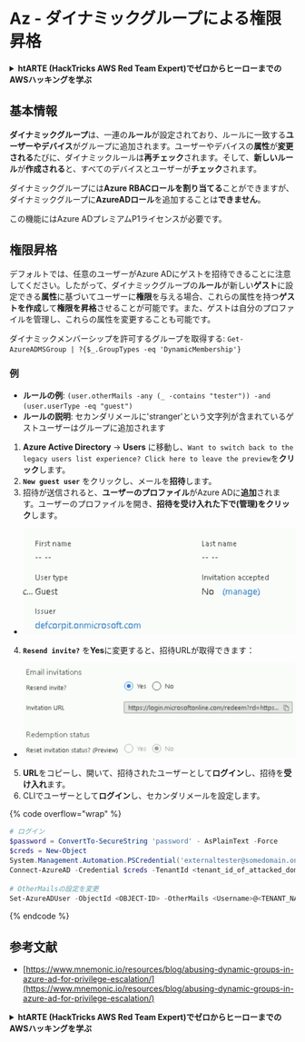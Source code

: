 # Az - ダイナミックグループによる権限昇格

<details>

<summary><strong>htARTE (HackTricks AWS Red Team Expert)でゼロからヒーローまでのAWSハッキングを学ぶ</strong></summary>

HackTricksをサポートする他の方法:

* **HackTricksにあなたの会社を広告したい**、または**HackTricksをPDFでダウンロードしたい**場合は、[**サブスクリプションプラン**](https://github.com/sponsors/carlospolop)をチェックしてください。
* [**公式PEASS & HackTricksグッズ**](https://peass.creator-spring.com)を入手する
* [**The PEASS Family**](https://opensea.io/collection/the-peass-family)を発見する、私たちの独占的な[**NFTs**](https://opensea.io/collection/the-peass-family)のコレクション
* 💬 [**Discordグループ**](https://discord.gg/hRep4RUj7f)に**参加する**か、[**telegramグループ**](https://t.me/peass)に参加するか、**Twitter** 🐦 [**@carlospolopm**](https://twitter.com/carlospolopm)を**フォロー**する。
* **HackTricks**と[**HackTricks Cloud**](https://github.com/carlospolop/hacktricks-cloud)のgithubリポジトリにPRを提出して、あなたのハッキングのコツを共有する。

</details>

## 基本情報

**ダイナミックグループ**は、一連の**ルール**が設定されており、ルールに一致する**ユーザーやデバイス**がグループに追加されます。ユーザーやデバイスの**属性**が**変更される**たびに、ダイナミックルールは**再チェック**されます。そして、**新しいルール**が**作成される**と、すべてのデバイスとユーザーが**チェック**されます。

ダイナミックグループには**Azure RBACロールを割り当てる**ことができますが、ダイナミックグループに**AzureADロール**を追加することは**できません**。

この機能にはAzure ADプレミアムP1ライセンスが必要です。

## 権限昇格

デフォルトでは、任意のユーザーがAzure ADにゲストを招待できることに注意してください。したがって、ダイナミックグループの**ルール**が新しい**ゲスト**に設定できる**属性**に基づいてユーザーに**権限**を与える場合、これらの属性を持つ**ゲストを作成**して**権限を昇格**させることが可能です。また、ゲストは自分のプロファイルを管理し、これらの属性を変更することも可能です。

ダイナミックメンバーシップを許可するグループを取得する: `Get-AzureADMSGroup | ?{$_.GroupTypes -eq 'DynamicMembership'}`

### 例

* **ルールの例**: `(user.otherMails -any (_ -contains "tester")) -and (user.userType -eq "guest")`
* **ルールの説明**: セカンダリメールに'stranger'という文字列が含まれているゲストユーザーはグループに追加されます

1. **Azure Active Directory** -> **Users** に移動し、`Want to switch back to the legacy users list experience? Click here to leave the preview`を**クリック**します。
2. **`New guest user`** をクリックし、メールを**招待**します。
3. 招待が送信されると、**ユーザーのプロファイル**がAzure ADに**追加**されます。ユーザーのプロファイルを開き、**招待を受け入れた下で(管理)をクリック**します。
* ![](<../../.gitbook/assets/image (87) (1).png>)
4. **`Resend invite?`** を**Yes**に変更すると、招待URLが取得できます：
* ![](<../../.gitbook/assets/image (11) (1) (2) (1).png>)
5. **URL**をコピーし、開いて、招待されたユーザーとして**ログイン**し、招待を**受け入れ**ます。
6.  CLIでユーザーとして**ログイン**し、セカンダリメールを設定します。

{% code overflow="wrap" %}
```powershell
# ログイン
$password = ConvertTo-SecureString 'password' - AsPlainText -Force
$creds = New-Object
System.Management.Automation.PSCredential('externaltester@somedomain.onmicrosoft.com', $Password)
Connect-AzureAD -Credential $creds -TenantId <tenant_id_of_attacked_domain>

# OtherMailsの設定を変更
Set-AzureADUser -ObjectId <OBJECT-ID> -OtherMails <Username>@<TENANT_NAME>.onmicrosoft.com -Verbose
```
{% endcode %}



## 参考文献

* [https://www.mnemonic.io/resources/blog/abusing-dynamic-groups-in-azure-ad-for-privilege-escalation/](https://www.mnemonic.io/resources/blog/abusing-dynamic-groups-in-azure-ad-for-privilege-escalation/)

<details>

<summary><strong>htARTE (HackTricks AWS Red Team Expert)でゼロからヒーローまでのAWSハッキングを学ぶ</strong></summary>

HackTricksをサポートする他の方法:

* **HackTricksにあなたの会社を広告したい**、または**HackTricksをPDFでダウンロードしたい**場合は、[**サブスクリプションプラン**](https://github.com/sponsors/carlospolop)をチェックしてください。
* [**公式PEASS & HackTricksグッズ**](https://peass.creator-spring.com)を入手する
* [**The PEASS Family**](https://opensea.io/collection/the-peass-family)を発見する、私たちの独占的な[**NFTs**](https://opensea.io/collection/the-peass-family)のコレクション
* 💬 [**Discordグループ**](https://discord.gg/hRep4RUj7f)に**参加する**か、[**telegramグループ**](https://t.me/peass)に参加するか、**Twitter** 🐦 [**@carlospolopm**](https://twitter.com/carlospolopm)を**フォロー**する。
* **HackTricks**と[**HackTricks Cloud**](https://github.com/carlospolop/hacktricks-cloud)のgithubリポジトリにPRを提出して、あなたのハッキングのコツを共有する。

</details>
